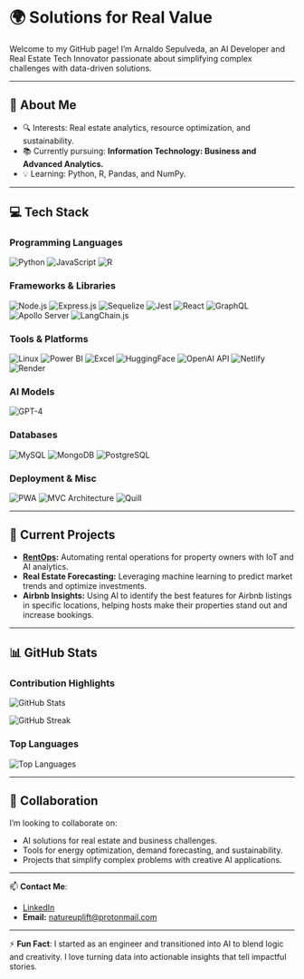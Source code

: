 # 🌍 Solutions for Real Value
Welcome to my GitHub page! I’m Arnaldo Sepulveda, an AI Developer and Real Estate Tech Innovator passionate about simplifying complex challenges with data-driven solutions.

---

## 👋 About Me
- 🔍 Interests: Real estate analytics, resource optimization, and sustainability.
- 📚 Currently pursuing: **Information Technology: Business and Advanced Analytics.**
- 💡 Learning: Python, R, Pandas, and NumPy.
<!-- - 💡 Learning: Python, R, Claude AI, Mistral AI, TensorFlow, Pandas, and NumPy. -->

---

## 💻 Tech Stack

### Programming Languages
![Python](https://img.shields.io/badge/-Python-FFD43B?style=flat-square&logo=python&logoColor=blue)
![JavaScript](https://img.shields.io/badge/-JavaScript-f7df1e?style=flat-square&logo=javascript&logoColor=black)
![R](https://img.shields.io/badge/-R-276DC3?style=flat-square&logo=r&logoColor=white)
<!-- ![MATLAB](https://img.shields.io/badge/-MATLAB-0076A8?style=flat-square&logo=mathworks&logoColor=white) -->

### Frameworks & Libraries
![Node.js](https://img.shields.io/badge/-Node.js-339933?style=flat-square&logo=node.js&logoColor=white)
![Express.js](https://img.shields.io/badge/-Express.js-000000?style=flat-square&logo=express&logoColor=white)
![Sequelize](https://img.shields.io/badge/-Sequelize-52B0E7?style=flat-square&logo=sequelize&logoColor=white)
![Jest](https://img.shields.io/badge/-Jest-C21325?style=flat-square&logo=jest&logoColor=white)
![React](https://img.shields.io/badge/-React-61DAFB?style=flat-square&logo=react&logoColor=black)
![GraphQL](https://img.shields.io/badge/-GraphQL-E10098?style=flat-square&logo=graphql&logoColor=white)
![Apollo Server](https://img.shields.io/badge/-Apollo%20Server-311C87?style=flat-square&logo=apollographql&logoColor=white)
![LangChain.js](https://img.shields.io/badge/-LangChain.js-3399FF?style=flat-square&logo=chain&logoColor=white)
<!-- ![TensorFlow](https://img.shields.io/badge/-TensorFlow-FF6F00?style=flat-square&logo=tensorflow&logoColor=white) -->

### Tools & Platforms
![Linux](https://img.shields.io/badge/-Linux-FCC624?style=flat-square&logo=linux&logoColor=black)
![Power BI](https://img.shields.io/badge/-Power%20BI-F2C811?style=flat-square&logo=powerbi&logoColor=black)
![Excel](https://img.shields.io/badge/-Excel-217346?style=flat-square&logo=microsoft-excel&logoColor=white)
![HuggingFace](https://img.shields.io/badge/-Hugging%20Face-FFD800?style=flat-square&logo=huggingface&logoColor=black)
![OpenAI API](https://img.shields.io/badge/-OpenAI%20API-412991?style=flat-square&logo=openai&logoColor=white)
![Netlify](https://img.shields.io/badge/-Netlify-00C7B7?style=flat-square&logo=netlify&logoColor=white)
![Render](https://img.shields.io/badge/-Render-46E3B7?style=flat-square&logo=render&logoColor=white)
<!-- ![Firebase](https://img.shields.io/badge/-Firebase-FFCA28?style=flat-square&logo=firebase&logoColor=black) -->
<!-- ![Cloudflare](https://img.shields.io/badge/-Cloudflare-F48120?style=flat-square&logo=cloudflare&logoColor=white) -->
<!-- ![GitHub Gist](https://img.shields.io/badge/-GitHub%20Gist-181717?style=flat-square&logo=github&logoColor=white) -->

### AI Models
![GPT-4](https://img.shields.io/badge/-GPT--4-412991?style=flat-square&logo=openai&logoColor=white)
<!-- ![Claude AI](https://img.shields.io/badge/-Claude%20AI-8A2BE2?style=flat-square&logo=OpenAI&logoColor=white) -->
<!-- ![Mistral AI](https://img.shields.io/badge/-Mistral%20AI-0057E7?style=flat-square&logo=artstation&logoColor=white) -->
<!-- ![DALL-E](https://img.shields.io/badge/-DALL--E-FF4C00?style=flat-square&logo=openai&logoColor=white) -->

### Databases
![MySQL](https://img.shields.io/badge/-MySQL-4479A1?style=flat-square&logo=mysql&logoColor=white)
![MongoDB](https://img.shields.io/badge/-MongoDB-47A248?style=flat-square&logo=mongodb&logoColor=white)
![PostgreSQL](https://img.shields.io/badge/-PostgreSQL-336791?style=flat-square&logo=postgresql&logoColor=white)

### Deployment & Misc
![PWA](https://img.shields.io/badge/-PWA-5A0FC8?style=flat-square&logo=pwa&logoColor=white)
![MVC Architecture](https://img.shields.io/badge/-MVC%20Architecture-000000?style=flat-square)
![Quill](https://img.shields.io/badge/-Quill-22B8CF?style=flat-square&logo=quill&logoColor=white)

---

## 🔨 Current Projects
- **[RentOps](https://github.com/solutions-for-realvalue/RentOps):** Automating rental operations for property owners with IoT and AI analytics.
- **Real Estate Forecasting:** Leveraging machine learning to predict market trends and optimize investments.
- **Airbnb Insights:** Using AI to identify the best features for Airbnb listings in specific locations, helping hosts make their properties stand out and increase bookings.

---

## 📊 GitHub Stats
### Contribution Highlights
![GitHub Stats](https://github-readme-stats.vercel.app/api?username=solutions-for-realvalue&show_icons=true&theme=radical)
<!--  -->
![GitHub Streak](https://streak-stats.demolab.com?user=solutions-for-realvalue&theme=radical&hide_border=true)

### Top Languages
![Top Languages](https://github-readme-stats.vercel.app/api/top-langs/?username=solutions-for-realvalue&layout=compact&theme=radical)

---

## 🤝 Collaboration
I’m looking to collaborate on:
- AI solutions for real estate and business challenges.
- Tools for energy optimization, demand forecasting, and sustainability.
- Projects that simplify complex problems with creative AI applications.

---

📫 **Contact Me**:  
- [LinkedIn](https://www.linkedin.com/in/arnaldo-sepulveda)  
- **Email:** natureuplift@protonmail.com  

---

⚡ **Fun Fact**: I started as an engineer and transitioned into AI to blend logic and creativity. I love turning data into actionable insights that tell impactful stories.
